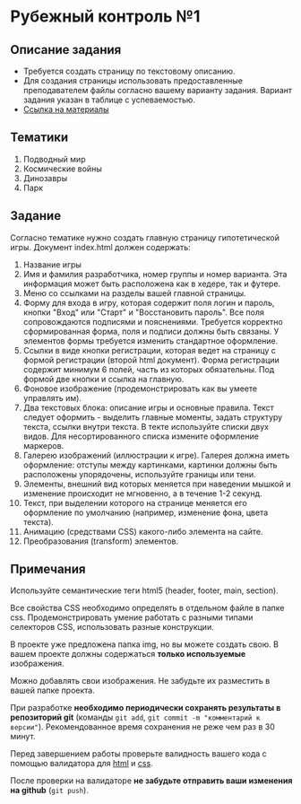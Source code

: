 # Рубежный контроль №1

## Описание задания

* Требуется создать страницу по текстовому описанию.
* Для создания страницы использовать предоставленные преподавателем файлы согласно вашему варианту задания. Вариант задания указан в таблице с успеваемостью.
* [Ссылка на материалы](https://yadi.sk/d/ynzIfy3X8tBA4Q)

## Тематики

1. Подводный мир
2. Космические войны
3. Динозавры
4. Парк

## Задание

Согласно тематике нужно создать главную страницу гипотетической игры. Документ index.html должен содержать:
1. Название игры
2. Имя и фамилия разработчика, номер группы и номер варианта. Эта информация может быть расположена как в хедере, так и футере.
3. Меню со ссылками на разделы вашей главной страницы.
4. Форму для входа в игру, которая содержит поля логин и пароль, кнопки "Вход" или "Старт" и "Восстановить пароль". Все поля сопровождаются подписями и пояснениями. Требуется корректно сформированная форма, поля и подписи должны быть связаны. У элементов формы требуется изменить стандартное оформление.
5. Ссылки в виде кнопки регистрации, которая ведет на страницу с формой регистрации (второй html документ). Форма регистрации содержит минимум 6 полей, часть из которых обязательны. Под формой две кнопки и ссылка на главную.
6. Фоновое изображение (продемонстрировать как вы умеете управлять им).
7. Два текстовых блока: описание игры и основные правила. Текст следует оформить - выделить главные моменты, задать структуру текста, ссылки внутри текста. В текте используйте списки двух видов. Для несортированного списка измените оформление маркеров. 
8. Галерею изображений (иллюстрации к игре). Галерея должна иметь оформление: отступы между картинками, картинки должны быть расположены упорядочены, используйте границы или тени.
9. Элементы, внешний вид которых меняется при наведении мышкой и изменение происходит не мгновенно, а в течение 1-2 секунд.
10. Текст, при выделении которого на странице меняется его оформление по умолчанию (например, изменение фона, цвета текста).
11. Анимацию (средствами CSS) какого-либо элемента на сайте.
12. Преобразования (transform) элементов.

## Примечания

Используйте семантические теги html5 (header, footer, main, section).

Все свойства CSS необходимо определять в отдельном файле в папке css. Продемонстрировать умение работать с разными типами селекторов CSS, использовать разные конструкции.

В проекте уже предложена папка img, но вы можете создать свою. В вашем проекте должны содержаться **только используемые** изображения.

Можно добавлять свои изображения. Не забудьте их разместить в вашей папке проекта.

При разработке **необходимо периодически сохранять результаты в репозиторий git** (команды `git add`, `git commit -m "комментарий к версии"`). Рекомендованное время сохранения не реже чем раз в 30 минут.

Перед завершением работы проверьте валидность вашего кода с помощью валидатора для [html](https://html5.validator.nu/) и [css](https://jigsaw.w3.org/css-validator/).

После проверки на валидаторе **не забудьте отправить ваши изменения на github** (`git push`).